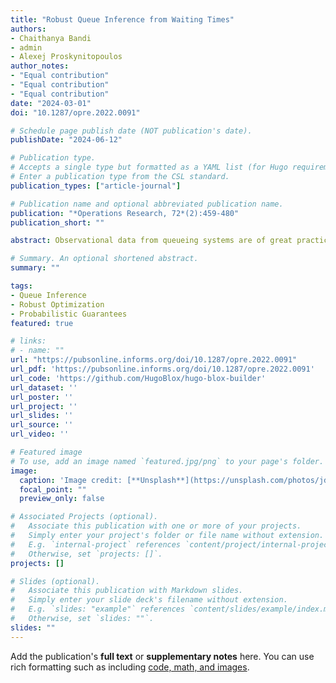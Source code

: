 ```yaml
---
title: "Robust Queue Inference from Waiting Times"
authors:
- Chaithanya Bandi
- admin
- Alexej Proskynitopoulos
author_notes:
- "Equal contribution"
- "Equal contribution"
- "Equal contribution"
date: "2024-03-01"
doi: "10.1287/opre.2022.0091"

# Schedule page publish date (NOT publication's date).
publishDate: "2024-06-12"

# Publication type.
# Accepts a single type but formatted as a YAML list (for Hugo requirements).
# Enter a publication type from the CSL standard.
publication_types: ["article-journal"]

# Publication name and optional abbreviated publication name.
publication: "*Operations Research, 72*(2):459-480"
publication_short: ""

abstract: Observational data from queueing systems are of great practical interest in many application areas because they can be leveraged for better statistical inference of service processes. However, these observations often only provide partial information of the system for various reasons in real-world settings. Moreover, their complex temporal dependence on the queueing dynamics and the absence of distributional information on the model primitives render estimation of queueing systems remarkably challenging. To this end, we consider the problem of inferring service times from waiting time observations. Specifically, we propose an inference framework based on robust optimization, where service times are described via sets that are calibrated by the observed waiting times. We provide conditions under which these data-driven uncertainty sets become asymptotically confident estimators of the service process; that is, they contain unknown service times almost surely as the number of observations grows. We also introduce tractable optimization formulations to compute bounds of various service time characteristics such as moments and risk measures. In this way, our approach is data driven and free of distributional assumptions on unknown model primitives, which is required by existing methods. We also generalize the proposed inference framework to tandem queues and feed-forward networks, offering broader capability in estimation of real-world queueing systems. Our simulation study demonstrates that the proposed approach easily incorporates information of arrival processes such as moments and correlations and performs consistently well on queueing networks under various settings.

# Summary. An optional shortened abstract.
summary: ""

tags:
- Queue Inference
- Robust Optimization
- Probabilistic Guarantees
featured: true

# links:
# - name: ""
url: "https://pubsonline.informs.org/doi/10.1287/opre.2022.0091"
url_pdf: 'https://pubsonline.informs.org/doi/10.1287/opre.2022.0091'
url_code: 'https://github.com/HugoBlox/hugo-blox-builder'
url_dataset: ''
url_poster: ''
url_project: ''
url_slides: ''
url_source: ''
url_video: ''

# Featured image
# To use, add an image named `featured.jpg/png` to your page's folder. 
image:
  caption: 'Image credit: [**Unsplash**](https://unsplash.com/photos/jdD8gXaTZsc)'
  focal_point: ""
  preview_only: false

# Associated Projects (optional).
#   Associate this publication with one or more of your projects.
#   Simply enter your project's folder or file name without extension.
#   E.g. `internal-project` references `content/project/internal-project/index.md`.
#   Otherwise, set `projects: []`.
projects: []

# Slides (optional).
#   Associate this publication with Markdown slides.
#   Simply enter your slide deck's filename without extension.
#   E.g. `slides: "example"` references `content/slides/example/index.md`.
#   Otherwise, set `slides: ""`.
slides: ""
---
```



Add the publication's **full text** or **supplementary notes** here. You can use rich formatting such as including [code, math, and images](https://docs.hugoblox.com/content/writing-markdown-latex/).
